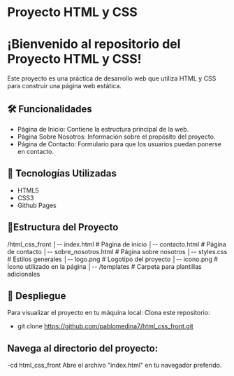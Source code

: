 # Proyecto HTML y CSS

# ¡Bienvenido al repositorio del Proyecto HTML y CSS!
Este proyecto es una práctica de desarrollo web que utiliza HTML y CSS para construir una página web estática.

## 🛠 Funcionalidades
- Página de Inicio: Contiene la estructura principal de la web.
- Página Sobre Nosotros: Información sobre el propósito del proyecto.
- Página de Contacto: Formulario para que los usuarios puedan ponerse en contacto.

## 🌟 Tecnologías Utilizadas
- HTML5
- CSS3
- Github Pages
  
## 📂Estructura del Proyecto
/html_css_front
│-- index.html             # Página de inicio
│-- contacto.html          # Página de contacto
│-- sobre_nosotros.html    # Página sobre nosotros
│-- styles.css             # Estilos generales
│-- logo.png               # Logotipo del proyecto
│-- icono.png              # Ícono utilizado en la página
│-- /templates             # Carpeta para plantillas adicionales

## 🚀 Despliegue
Para visualizar el proyecto en tu máquina local:
Clona este repositorio:
- git clone https://github.com/pablomedina7/html_css_front.git
## Navega al directorio del proyecto:
-cd html_css_front
Abre el archivo "index.html" en tu navegador preferido.
